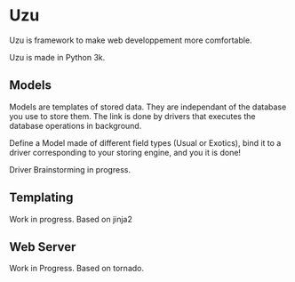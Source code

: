Uzu
===

Uzu is framework to make web developpement more comfortable.

Uzu is made in Python 3k.

Models
------

Models are templates of stored data. They are independant of the database you
use to store them. The link is done by drivers that executes the database
operations in background.

Define a Model made of different field types (Usual or Exotics), bind it to a
driver corresponding to your storing engine, and you it is done!

Driver Brainstorming in progress.

Templating
----------

Work in progress. Based on jinja2

Web Server
----------

Work in Progress. Based on tornado.
